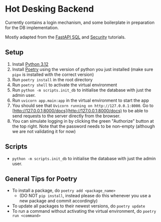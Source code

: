 # Hot Desking Backend

Currently contains a login mechanism, and some boilerplate in preparation for the DB implementation. 

Mostly adapted from the [FastAPI SQL](https://fastapi.tiangolo.com/tutorial/sql-databases/) and [Security](https://fastapi.tiangolo.com/tutorial/security/oauth2-jwt/) tutorials.

## Setup

1. Install [Python 3.12](https://www.python.org/) 
2. Install [Poetry](https://python-poetry.org/docs/) using the version of python you just installed (make sure `pipx` is installed with the correct version)
3. Run `poetry install` in the root directory
4. Run `poetry shell` to activate the virtual environment
5. Run `python -m scripts.init_db` to initialise the database with just the admin user.
6. Run `uvicorn app.main:app` in the virtual environment to start the app
7. You should see that `Uvicorn running on http://127.0.0.1:8000`. Go to [http://127.0.0.1:8000/docs](http://127.0.0.1:8000/docs) to be able to send requests to the server directly from the browser.
8. You can simulate logging in by clicking the green "Authorize" button at the top right. Note that the password needs to be non-empty (although we are not validating it for now)

## Scripts

- `python -m scripts.init_db` to initialise the database with just the admin user.


## General Tips for Poetry

- To install a package, do `poetry add <package_name>` 
  - (DO NOT `pip install`, instead please do this whenever you use a new package and commit accordingly)
- To update all packages to their newest versions, do `poetry update`
- To run a command without activating the virtual environment, do `poetry run <command>`
